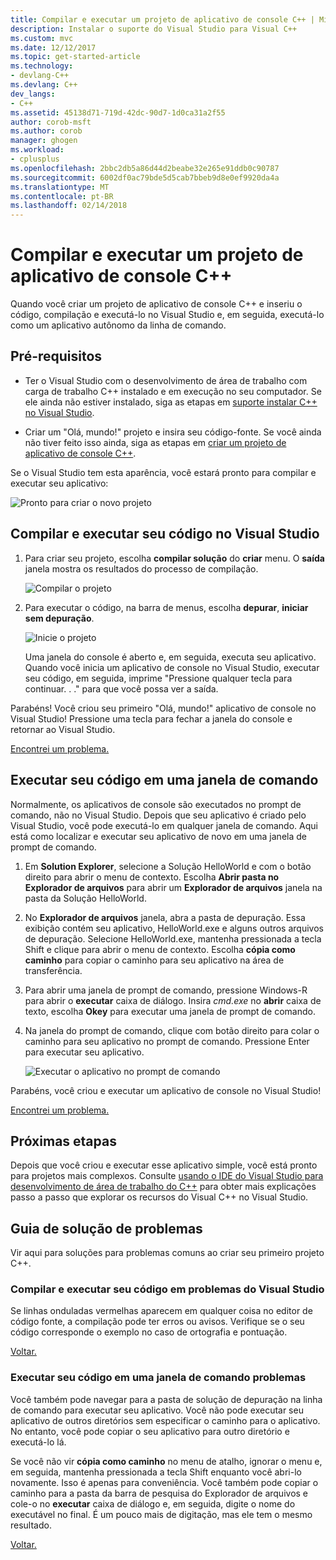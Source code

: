 ```yaml
---
title: Compilar e executar um projeto de aplicativo de console C++ | Microsoft Docs
description: Instalar o suporte do Visual Studio para Visual C++
ms.custom: mvc
ms.date: 12/12/2017
ms.topic: get-started-article
ms.technology:
- devlang-C++
ms.devlang: C++
dev_langs:
- C++
ms.assetid: 45138d71-719d-42dc-90d7-1d0ca31a2f55
author: corob-msft
ms.author: corob
manager: ghogen
ms.workload:
- cplusplus
ms.openlocfilehash: 2bbc2db5a86d44d2beabe32e265e91ddb0c90787
ms.sourcegitcommit: 6002df0ac79bde5d5cab7bbeb9d8e0ef9920da4a
ms.translationtype: MT
ms.contentlocale: pt-BR
ms.lasthandoff: 02/14/2018
---
```

# <a name="build-and-run-a-c-console-app-project"></a>Compilar e executar um projeto de aplicativo de console C++

Quando você criar um projeto de aplicativo de console C++ e inseriu o código, compilação e executá-lo no Visual Studio e, em seguida, executá-lo como um aplicativo autônomo da linha de comando.

## <a name="prerequisites"></a>Pré-requisitos

- Ter o Visual Studio com o desenvolvimento de área de trabalho com carga de trabalho C++ instalado e em execução no seu computador. Se ele ainda não estiver instalado, siga as etapas em [suporte instalar C++ no Visual Studio](../build/vscpp-step-0-installation.md).

- Criar um "Olá, mundo!" projeto e insira seu código-fonte. Se você ainda não tiver feito isso ainda, siga as etapas em [criar um projeto de aplicativo de console C++](../build/vscpp-step-1-create.md).

Se o Visual Studio tem esta aparência, você estará pronto para compilar e executar seu aplicativo:

   ![Pronto para criar o novo projeto](../build/media/vscpp-ready-to-build.png "pronto para criar o novo projeto")

## <a name="build-and-run-your-code-in-visual-studio"></a>Compilar e executar seu código no Visual Studio

1. Para criar seu projeto, escolha **compilar solução** do **criar** menu. O **saída** janela mostra os resultados do processo de compilação.

   ![Compilar o projeto](../build/media/vscpp-build-solution.gif "compilar o projeto")

1. Para executar o código, na barra de menus, escolha **depurar**, **iniciar sem depuração**.

   ![Inicie o projeto](../build/media/vscpp-start-without-debugging.gif "iniciar o projeto")

    Uma janela do console é aberto e, em seguida, executa seu aplicativo. Quando você inicia um aplicativo de console no Visual Studio, executar seu código, em seguida, imprime "Pressione qualquer tecla para continuar. . ." para que você possa ver a saída.

Parabéns! Você criou seu primeiro "Olá, mundo!" aplicativo de console no Visual Studio! Pressione uma tecla para fechar a janela do console e retornar ao Visual Studio.

[Encontrei um problema.](#build-and-run-your-code-in-visual-studio-issues)

## <a name="run-your-code-in-a-command-window"></a>Executar seu código em uma janela de comando

Normalmente, os aplicativos de console são executados no prompt de comando, não no Visual Studio. Depois que seu aplicativo é criado pelo Visual Studio, você pode executá-lo em qualquer janela de comando. Aqui está como localizar e executar seu aplicativo de novo em uma janela de prompt de comando.

1. Em **Solution Explorer**, selecione a Solução HelloWorld e com o botão direito para abrir o menu de contexto. Escolha **Abrir pasta no Explorador de arquivos** para abrir um **Explorador de arquivos** janela na pasta da Solução HelloWorld.

1. No **Explorador de arquivos** janela, abra a pasta de depuração. Essa exibição contém seu aplicativo, HelloWorld.exe e alguns outros arquivos de depuração. Selecione HelloWorld.exe, mantenha pressionada a tecla Shift e clique para abrir o menu de contexto. Escolha **cópia como caminho** para copiar o caminho para seu aplicativo na área de transferência.

1. Para abrir uma janela de prompt de comando, pressione Windows-R para abrir o **executar** caixa de diálogo. Insira *cmd.exe* no **abrir** caixa de texto, escolha **Okey** para executar uma janela de prompt de comando.

1. Na janela do prompt de comando, clique com botão direito para colar o caminho para seu aplicativo no prompt de comando. Pressione Enter para executar seu aplicativo.

   ![Executar o aplicativo no prompt de comando](../build/media/vscpp-run-in-cmd.gif "executar o aplicativo no prompt de comando")

Parabéns, você criou e executar um aplicativo de console no Visual Studio!

[Encontrei um problema.](#run-your-code-in-a-command-window-issues)

## <a name="next-steps"></a>Próximas etapas

Depois que você criou e executar esse aplicativo simple, você está pronto para projetos mais complexos. Consulte [usando o IDE do Visual Studio para desenvolvimento de área de trabalho do C++](../ide/using-the-visual-studio-ide-for-cpp-desktop-development.md) para obter mais explicações passo a passo que explorar os recursos do Visual C++ no Visual Studio.

## <a name="troubleshooting-guide"></a>Guia de solução de problemas

Vir aqui para soluções para problemas comuns ao criar seu primeiro projeto C++.

### <a name="build-and-run-your-code-in-visual-studio-issues"></a>Compilar e executar seu código em problemas do Visual Studio

Se linhas onduladas vermelhas aparecem em qualquer coisa no editor de código fonte, a compilação pode ter erros ou avisos. Verifique se o seu código corresponde o exemplo no caso de ortografia e pontuação.

[Voltar.](#build-and-run-your-code-in-visual-studio)

### <a name="run-your-code-in-a-command-window-issues"></a>Executar seu código em uma janela de comando problemas

Você também pode navegar para a pasta de solução de depuração na linha de comando para executar seu aplicativo. Você não pode executar seu aplicativo de outros diretórios sem especificar o caminho para o aplicativo. No entanto, você pode copiar o seu aplicativo para outro diretório e executá-lo lá.

Se você não vir **cópia como caminho** no menu de atalho, ignorar o menu e, em seguida, mantenha pressionada a tecla Shift enquanto você abri-lo novamente. Isso é apenas para conveniência. Você também pode copiar o caminho para a pasta da barra de pesquisa do Explorador de arquivos e cole-o no **executar** caixa de diálogo e, em seguida, digite o nome do executável no final. É um pouco mais de digitação, mas ele tem o mesmo resultado.

[Voltar.](#run-your-code-in-a-command-window)


<iframe src="" height="0" width="0" frameborder="0" name="frameTarget" />
